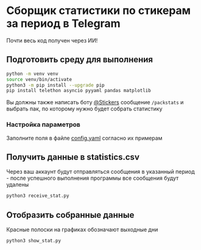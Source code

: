 # Сборщик статистики по стикерам за период в Telegram
Почти весь код получен через ИИ!
## Подготовить среду для выполнения
```bash
python -m venv venv
source venv/bin/activate
python3 -m pip install --upgrade pip
pip install telethon asyncio pyyaml pandas matplotlib
```
Вы должны также написать боту [@Stickers](https://t.me/stickers) сообщение `/packstats` и выбрать пак, по которому нужно будет собрать статистику
### Настройка параметров
Заполните поля в файле [config.yaml](config.yaml) согласно их примерам

## Получить данные в statistics.csv
Через ваш аккаунт будут отправляться сообщения в указанный период - после успешного выполнения программы все сообщения будут удалены
```bash
python3 receive_stat.py 
```

## Отобразить собранные данные
Красные полоски на графиках обозначают выходные дни
```bash
python3 show_stat.py
```
